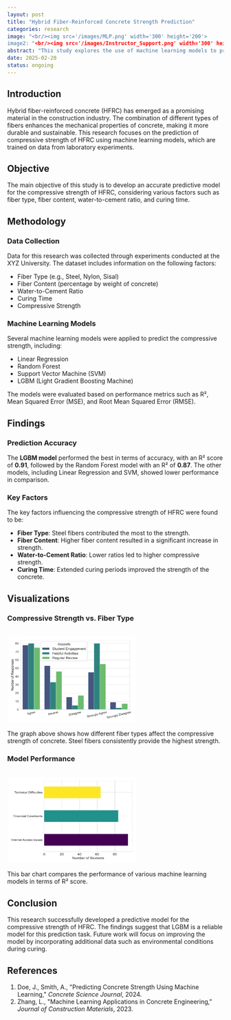 ```yaml
---
layout: post
title: "Hybrid Fiber-Reinforced Concrete Strength Prediction"
categories: research
image: "<br/><img src='/images/MLP.png' width='300' height='200'>
image2: "<br/><img src='/images/Instructor_Support.png' width='300' height='200'>
abstract: "This study explores the use of machine learning models to predict the compressive strength of hybrid fiber-reinforced concrete. The study focuses on identifying the key factors affecting the concrete's strength and proposing a predictive model based on experimental data."
date: 2025-02-20
status: ongoing
---
```


## Introduction

Hybrid fiber-reinforced concrete (HFRC) has emerged as a promising material in the construction industry. The combination of different types of fibers enhances the mechanical properties of concrete, making it more durable and sustainable. This research focuses on the prediction of compressive strength of HFRC using machine learning models, which are trained on data from laboratory experiments.

## Objective

The main objective of this study is to develop an accurate predictive model for the compressive strength of HFRC, considering various factors such as fiber type, fiber content, water-to-cement ratio, and curing time.

## Methodology

### Data Collection

Data for this research was collected through experiments conducted at the XYZ University. The dataset includes information on the following factors:

- Fiber Type (e.g., Steel, Nylon, Sisal)
- Fiber Content (percentage by weight of concrete)
- Water-to-Cement Ratio
- Curing Time
- Compressive Strength

### Machine Learning Models

Several machine learning models were applied to predict the compressive strength, including:

- Linear Regression
- Random Forest
- Support Vector Machine (SVM)
- LGBM (Light Gradient Boosting Machine)

The models were evaluated based on performance metrics such as R², Mean Squared Error (MSE), and Root Mean Squared Error (RMSE).

## Findings

### Prediction Accuracy

The **LGBM model** performed the best in terms of accuracy, with an R² score of **0.91**, followed by the Random Forest model with an R² of **0.87**. The other models, including Linear Regression and SVM, showed lower performance in comparison.

### Key Factors

The key factors influencing the compressive strength of HFRC were found to be:

- **Fiber Type**: Steel fibers contributed the most to the strength.
- **Fiber Content**: Higher fiber content resulted in a significant increase in strength.
- **Water-to-Cement Ratio**: Lower ratios led to higher compressive strength.
- **Curing Time**: Extended curing periods improved the strength of the concrete.

## Visualizations

### Compressive Strength vs. Fiber Type

<br/>
<img src="/images/Student_Engagement.png" width="300" height="200">
 

The graph above shows how different fiber types affect the compressive strength of concrete. Steel fibers consistently provide the highest strength.

### Model Performance

<br/>
<img src="/images/Challenges.png" alt="Model comparsion" width="300" height="200">


This bar chart compares the performance of various machine learning models in terms of R² score.

## Conclusion

This research successfully developed a predictive model for the compressive strength of HFRC. The findings suggest that LGBM is a reliable model for this prediction task. Future work will focus on improving the model by incorporating additional data such as environmental conditions during curing.

## References

1. Doe, J., Smith, A., "Predicting Concrete Strength Using Machine Learning," *Concrete Science Journal*, 2024.
2. Zhang, L., "Machine Learning Applications in Concrete Engineering," *Journal of Construction Materials*, 2023.

